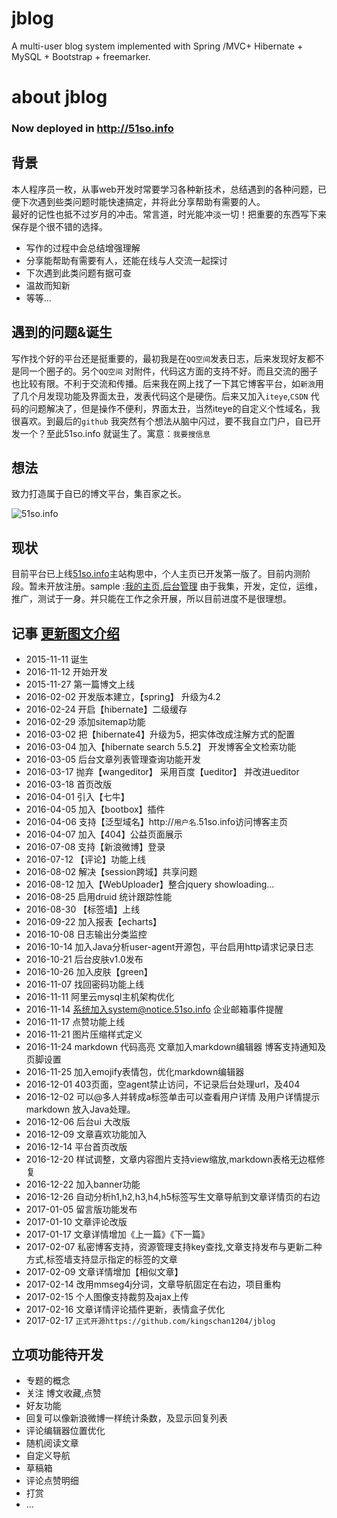 # jblog
A multi-user blog system implemented with Spring /MVC+ Hibernate + MySQL + Bootstrap + freemarker.



# about jblog 
### Now deployed in http://51so.info
## 背景
本人程序员一枚，从事web开发时常要学习各种新技术，总结遇到的各种问题，已便下次遇到些类问题时能快速搞定，并将此分享帮助有需要的人。<br>最好的记性也抵不过岁月的冲击。常言道，时光能冲淡一切！把重要的东西写下来保存是个很不错的选择。  
- 写作的过程中会总结增强理解
- 分享能帮助有需要有人，还能在线与人交流一起探讨
- 下次遇到此类问题有据可查
- 温故而知新
- 等等...  

## 遇到的问题&诞生
写作找个好的平台还是挺重要的，最初我是在`QQ空间`发表日志，后来发现好友都不是同一个圈子的。另个`QQ空间` 对附件，代码这方面的支持不好。而且交流的圈子也比较有限。不利于交流和传播。后来我在网上找了一下其它博客平台，如`新浪`用了几个月发现功能及界面太丑，发表代码这个是硬伤。后来又加入`iteye`,`CSDN` 代码的问题解决了，但是操作不便利，界面太丑，当然iteye的自定义个性域名，我很喜欢。到最后的`github` 我突然有个想法从脑中闪过，要不我自立门户，自已开发一个？至此51so.info 就诞生了。寓意：`我要搜信息`

## 想法
致力打造属于自已的博文平台，集百家之长。

![51so.info](https://raw.githubusercontent.com/kingschan1204/51so.info/master/imgs/blog.png )

## 现状
目前平台已上线[51so.info](http://51so.info)主站构思中，个人主页已开发第一版了。目前内测阶段。暂未开放注册。sample :[我的主页](http://kingschan.51so.info),[后台管理](http://51so.info/pub/login.do) 由于我集，开发，定位，运维，推广，测试于一身。并只能在工作之余开展，所以目前进度不是很理想。

## 记事 [更新图文介绍](http://about.51so.info/)
- 2015-11-11 诞生
- 2016-11-12 开始开发
- 2015-11-27 第一篇博文上线
- 2016-02-02 开发版本建立，【spring】 升级为4.2
- 2016-02-24 开启【hibernate】二级缓存
- 2016-02-29 添加sitemap功能
- 2016-03-02 把【hibernate4】升级为5，把实体改成注解方式的配置
- 2016-03-04 加入【hibernate search 5.5.2】  开发博客全文检索功能
- 2016-03-05 后台文章列表管理查询功能开发
- 2016-03-17 抛弃【wangeditor】 采用百度【ueditor】 并改进ueditor
- 2016-03-18 首页改版
- 2016-04-01 引入【七牛】
- 2016-04-05 加入【bootbox】插件
- 2016-04-06 支持【泛型域名】http://`用户名`.51so.info访问博客主页
- 2016-04-07 加入【404】公益页面展示
- 2016-07-08 支持【新浪微博】登录
- 2016-07-12 【评论】功能上线
- 2016-08-02 解决【session跨域】共享问题
- 2016-08-12 加入【WebUploader】整合jquery showloading...
- 2016-08-25 启用druid 统计跟踪性能
- 2016-08-30 【标签墙】上线
- 2016-09-22 加入报表【echarts】
- 2016-10-08 日志输出分类监控
- 2016-10-14 加入Java分析user-agent开源包，平台启用http请求记录日志
- 2016-10-21 后台皮肤v1.0发布
- 2016-10-26 加入皮肤【green】
- 2016-11-07 找回密码功能上线
- 2016-11-11 阿里云mysql主机架构优化
- 2016-11-14 系统加入system@notice.51so.info 企业邮箱事件提醒
- 2016-11-17 点赞功能上线
- 2016-11-21 图片压缩样式定义
- 2016-11-24 markdown 代码高亮 文章加入markdown编辑器 博客支持通知及页脚设置
- 2016-11-25 加入emojify表情包，优化markdown编辑器
- 2016-12-01 403页面，空agent禁止访问，不记录后台处理url，及404
- 2016-12-02 可以@多人并转成a标签单击可以查看用户详情 及用户详情提示markdown 放入Java处理。
- 2016-12-06 后台ui 大改版
- 2016-12-09 文章喜欢功能加入
- 2016-12-14 平台首页改版
- 2016-12-20 样试调整，文章内容图片支持view缩放,markdown表格无边框修复
- 2016-12-22 加入banner功能
- 2016-12-26 自动分析h1,h2,h3,h4,h5标签写生文章导航到文章详情页的右边
- 2017-01-05 留言版功能发布
- 2017-01-10 文章评论改版
- 2017-01-17 文章详情增加《上一篇》《下一篇》
- 2017-02-07 私密博客支持，资源管理支持key查找,文章支持发布与更新二种方式,标签墙支持显示指定的标签的文章
- 2017-02-09 文章详情增加【相似文章】
- 2017-02-14 改用mmseg4j分词，文章导航固定在右边，项目重构
- 2017-02-15 个人图像支持裁剪及ajax上传
- 2017-02-16 文章详情评论插件更新，表情盒子优化
- 2017-02-17 `正式开源https://github.com/kingschan1204/jblog`


## 立项功能待开发
- 专题的概念
- 关注 博文收藏,点赞
- 好友功能
- 回复可以像新浪微博一样统计条数，及显示回复列表
- 评论编辑器位置优化
- 随机阅读文章
- 自定义导航
- 草稿箱
- 评论点赞明细
- 打赏
- ...
